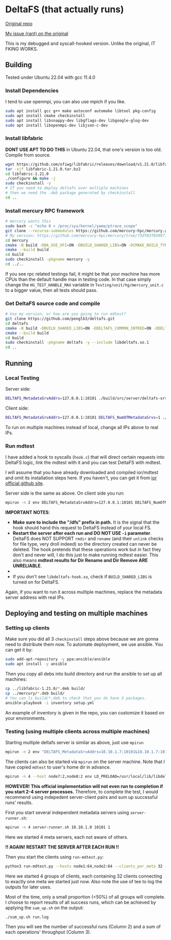 # DeltaFS (that actually runs)
[Original repo](https://github.com/pdlfs/deltafs)

[My issue (rant) on the original](https://github.com/pdlfs/deltafs/issues/8)

This is my debugged and syscall-hooked version. Unlike the original, IT FKING WORKS.

## Building
Tested under Ubuntu 22.04 with gcc 11.4.0

### Install Dependencies
I tend to use openmpi, you can also use mpich if you like.
```bash
sudo apt install gcc g++ make autoconf automake libtool pkg-config
sudo apt install cmake checkinstall
sudo apt install libsnappy-dev libgflags-dev libgoogle-glog-dev
sudo apt install libopenmpi-dev libjson-c-dev
```

### Install libfabric
**DONT USE APT TO DO THIS** in Ubuntu 22.04, that one's version is too old. Compile from source.
```bash
wget https://github.com/ofiwg/libfabric/releases/download/v1.21.0/libfabric-1.21.0.tar.bz2
tar -xjf libfabric-1.21.0.tar.bz2
cd libfabric-1.21.0
./configure && make -j
sudo checkinstall -y
# If you need to deploy deltafs over multiple machines
# then we need the .deb package generated by checkinstall
cd ..
```

### Install mercury RPC framework
```bash
# mercury wants this
sudo bash -c "echo 0 > /proc/sys/kernel/yama/ptrace_scope"
git clone --recurse-submodules https://github.com/mercury-hpc/mercury.git
# My version: https://github.com/mercury-hpc/mercury/tree/73df83f039971575cd04b6be58402bafe54da05a
cd mercury
cmake -B build -DNA_USE_OFI=ON -DBUILD_SHARED_LIBS=ON -DCMAKE_BUILD_TYPE=RelWithDebInfo -DBUILD_TESTING=ON
cmake --build build
cd build
sudo checkinstall -pkgname mercury -y
cd ../..
```
If you see rpc related testings fail, it might be that your machine has more CPUs than the default handle max in testing code. 
In that case simply change the `HG_TEST_HANDLE_MAX` variable in `Testing/unit/hg/mercury_unit.c` to a bigger value, then all tests should pass.

### Get DeltaFS source code and compile
```bash
# Use my version, or how are you going to run mdtest?
git clone https://github.com/penglb3/deltafs.git
cd deltafs
cmake -B build -DBUILD_SHARED_LIBS=ON -DDELTAFS_COMMON_INTREE=ON -DDELTAFS_MPI=ON -DPDLFS_MERCURY_RPC=ON -DPDLFS_GFLAGS=ON -DPDLFS_GLOG=ON -DPDLFS_SNAPPY=ON
cmake --build build
cd build
sudo checkinstall -pkgname deltafs -y --include libdeltafs.so.1
cd ..
```

## Running
### Local Testing
Server side:
```bash
DELTAFS_MetadataSrvAddrs=127.0.0.1:10101 ./build/src/server/deltafs-srvr -v=1 -logtostderr
```

Client side:
```bash
DELTAFS_MetadataSrvAddrs=127.0.0.1:10101 DELTAFS_NumOfMetadataSrvs=1 ./build/src/cmds/deltafs-shell -v=1 -logtostderr
```

To run on multiple machines instead of local, change all IPs above to real IPs.

### Run mdtest
I have added a hook to syscalls (`hook.c`) that will direct certain requests into DeltaFS logic, link the mdtest with it and you can test DeltaFS with mdtest.

I will assume that you have already downloaded and compiled ior/mdtest and omit its installation steps here.
If you haven't, you can get it from [ior official github site](https://github.com/hpc/ior).

Server side is the same as above. On client side you run:
```bash
mpirun -n 2 env DELTAFS_MetadataSrvAddrs=127.0.0.1:10101 DELTAFS_NumOfMetadataSrvs=1 LD_PRELOAD=./build/src/libdeltafs/libdeltafs-hook.so mdtest -d /dfs/mdtest -n 10
```

**IMPORTANT NOTES**:
- **Make sure to include the "/dfs" prefix in path.** It is the signal that the hook should hand this request to DeltaFS instead of your local FS.
- **Restart the server after each run and DO NOT USE `-i` parameter**. DeltaFS does NOT SUPPORT `rmdir` and `rename` (and their `unlink` checks for file type, very droll indeed) so the directory created can never be deleted. The hook pretends that these operations work but in fact they don't and never will, I do this just to make running mdtest easier. This also means **mdtest results for Dir Rename and Dir Remove ARE UNRELIABLE**.
- 
- If you don't see `libdeltafs-hook.so`, check if `BUILD_SHARED_LIBS` is turned on for DeltaFS.

Again, if you want to run it across multiple machines, replace the metadata server address with real IPs. 

## Deploying and testing on multiple machines
### Setting up clients
Make sure you did all 3 `checkinstall` steps above because we are gonna need to distribute them now.
To automate deployment, we use ansible. You can get it by:
```bash
sudo add-apt-repository -y ppa:ansible/ansible
sudo apt install -y ansible
```
Then you copy all debs into build directory and run the ansible to set up all machines:
```bash
cp ../libfabric-1.21.0/*.deb build/
cp ../mercury/*.deb build/
# You can ls build/*.deb to check that you do have 3 packages.
ansible-playbook -i inventory setup.yml
```
An example of inventory is given in the repo, you can customize it based on your environments.

### Testing (using multiple clients across multiple machines)
Starting multiple deltafs server is similar as above, just use `mpirun`
```bash
mpirun -n 2 env "DELTAFS_MetadataSrvAddrs=10.10.1.7:10101&10.10.1.7:10102" deltafs-srvr -v=1 -logtostderr
```

The clients can also be started via `mpirun` on the server machine. Note that I have copied `mdtest` to user's home dir in advance.
```bash
mpirun -n 4 --host node7:2,node8:2 env LD_PRELOAD=/usr/local/lib/libdeltafs-hook.so "DELTAFS_MetadataSrvAddrs=10.10.1.7:10101&10.10.1.7:10102" DELTAFS_NumOfMetadataSrvs=2 ~/mdtest -d /dfs/mdtest -n 100000
```
**HOWEVER! This official implementation will not even run to completion if you start 2-4 server processes.**
Therefore, to complete the test, I would recommend using indepedent server-client pairs and sum up successful runs' results.

First you start several independent metadata servers using `server-runner.sh`:
```bash
mpirun -n 4 server-runner.sh 10.10.1.0 10101 1
```
Here we started 4 meta servers, each not aware of others.

**!! AGAIN! RESTART THE SERVER AFTER EACH RUN !!**

Then you start the clients using `run-mdtest.py`:
```bash
python3 run-mdtest.py --hosts node1:64,node2:64 --clients_per_meta 32 --num_meta 4 --ip 10.10.1.0 --mdtest_args "-d /dfs/mdtest -n 10000 -u | tee run.log"
```
Here we started 4 groups of clients, each containing 32 clients connecting to exactly one meta we started just now. 
Also note the use of tee to log the outputs for later uses.

Most of the time, only a small proportion (<50%) of all groups will complete. 
I choose to report results of all success runs, which can be achieved by applying the `sum_up.sh` on the output:
```bash
./sum_up.sh run.log
```
Then you will see the number of successful runs (Column 2) and a sum of each operations' throughput (Column 3).